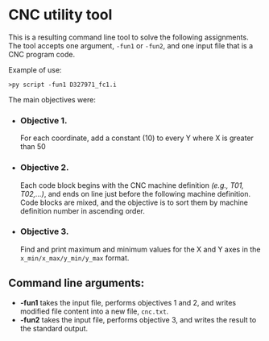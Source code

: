# CNC utility tool
This is a resulting command line tool to solve the following assignments. 
The tool accepts one argument, `-fun1` or `-fun2`, and one input file that is a CNC program code.

Example of use:

    >py script -fun1 D327971_fc1.i

The main objectives were:
 - ### Objective 1.
   For each coordinate, add a constant (10) to every Y where X is greater than 50
 - ### Objective 2.
   Each code block begins with the CNC machine definition *(e.g., T01, T02,...)*, and ends on line just before
   the following machine definition. Code blocks are mixed, and the objective is to sort them by machine
   definition number in ascending order.
 - ### Objective 3.
   Find and print maximum and minimum values for the X and Y axes in the `x_min/x_max/y_min/y_max` format.
 
## Command line arguments:
 - **-fun1** takes the input file, performs objectives 1 and 2, and writes modified file content into a new file, `cnc.txt`.
 - **-fun2** takes the input file, performs objective 3, and writes the result to the standard output.
